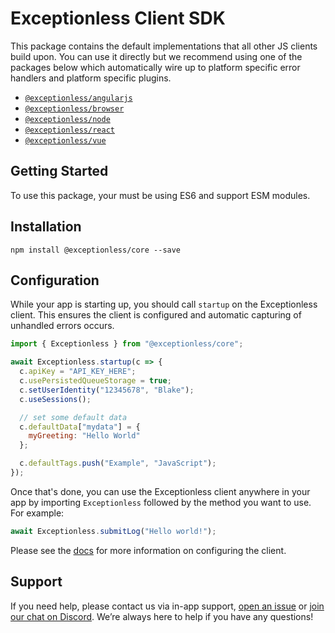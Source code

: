 # Exceptionless Client SDK

This package contains the default implementations that all other JS clients
build upon. You can use it directly but we recommend using one of the packages
below which automatically wire up to platform specific error handlers and
platform specific plugins.

- [`@exceptionless/angularjs`](https://github.com/exceptionless/Exceptionless.JavaScript/tree/master/packages/angularjs)
- [`@exceptionless/browser`](https://github.com/exceptionless/Exceptionless.JavaScript/tree/master/packages/browser)
- [`@exceptionless/node`](https://github.com/exceptionless/Exceptionless.JavaScript/tree/master/packages/node)
- [`@exceptionless/react`](https://github.com/exceptionless/Exceptionless.JavaScript/tree/master/packages/react)
- [`@exceptionless/vue`](https://github.com/exceptionless/Exceptionless.JavaScript/tree/master/packages/vue)

## Getting Started

To use this package, your must be using ES6 and support ESM modules.

## Installation

`npm install @exceptionless/core --save`

## Configuration

While your app is starting up, you should call `startup` on the Exceptionless
client. This ensures the client is configured and automatic capturing of
unhandled errors occurs.

```js
import { Exceptionless } from "@exceptionless/core";

await Exceptionless.startup(c => {
  c.apiKey = "API_KEY_HERE";
  c.usePersistedQueueStorage = true;
  c.setUserIdentity("12345678", "Blake");
  c.useSessions();

  // set some default data
  c.defaultData["mydata"] = {
    myGreeting: "Hello World"
  };

  c.defaultTags.push("Example", "JavaScript");
});
```

Once that's done, you can use the Exceptionless client anywhere in your app by
importing `Exceptionless` followed by the method you want to use. For example:

```js
await Exceptionless.submitLog("Hello world!");
```

Please see the [docs](https://exceptionless.com/docs/clients/javascript/) for
more information on configuring the client.

## Support

If you need help, please contact us via in-app support,
[open an issue](https://github.com/exceptionless/Exceptionless.JavaScript/issues/new)
or [join our chat on Discord](https://discord.gg/6HxgFCx). We’re always here to
help if you have any questions!
